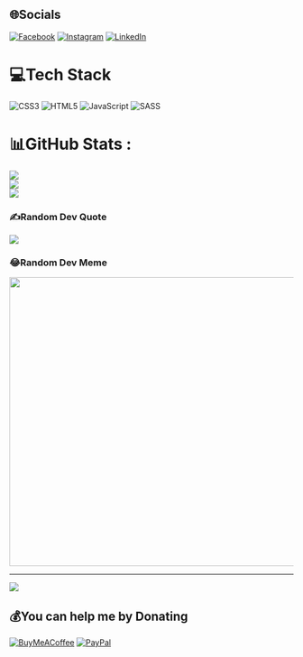 
## 🌐Socials
[![Facebook](https://img.shields.io/badge/Facebook-%231877F2.svg?logo=Facebook&logoColor=white)](https://facebook.com/Dioni_V_Marin) [![Instagram](https://img.shields.io/badge/Instagram-%23E4405F.svg?logo=Instagram&logoColor=white)](https://instagram.com/theblaze98) [![LinkedIn](https://img.shields.io/badge/LinkedIn-%230077B5.svg?logo=linkedin&logoColor=white)](https://linkedin.com/in/Dionicio_Vargas) 

# 💻Tech Stack
![CSS3](https://img.shields.io/badge/css3-%231572B6.svg?style=for-the-badge&logo=css3&logoColor=white) ![HTML5](https://img.shields.io/badge/html5-%23E34F26.svg?style=for-the-badge&logo=html5&logoColor=white) ![JavaScript](https://img.shields.io/badge/javascript-%23323330.svg?style=for-the-badge&logo=javascript&logoColor=%23F7DF1E) ![SASS](https://img.shields.io/badge/SASS-hotpink.svg?style=for-the-badge&logo=SASS&logoColor=white)
# 📊GitHub Stats :
![](https://github-readme-stats.vercel.app/api?username=theblaze98&theme=tokyonight&hide_border=false&include_all_commits=false&count_private=true)<br/>
![](https://github-readme-streak-stats.herokuapp.com/?user=theblaze98&theme=tokyonight&hide_border=false)<br/>
![](https://github-readme-stats.vercel.app/api/top-langs/?username=theblaze98&theme=tokyonight&hide_border=false&include_all_commits=false&count_private=true&layout=compact)

### ✍️Random Dev Quote
![](https://quotes-github-readme.vercel.app/api?type=horizontal&theme=tokyonight)

### 😂Random Dev Meme
<img src="https://random-memer.herokuapp.com/" width="512px"/>

---
[![](https://visitcount.itsvg.in/api?id=theblaze98&icon=5&color=6)](https://visitcount.itsvg.in)

  ## 💰You can help me by Donating
  [![BuyMeACoffee](https://img.shields.io/badge/Buy%20Me%20a%20Coffee-ffdd00?style=for-the-badge&logo=buy-me-a-coffee&logoColor=black)](https://buymeacoffee.com/dionijvargW) [![PayPal](https://img.shields.io/badge/PayPal-00457C?style=for-the-badge&logo=paypal&logoColor=white)](https://paypal.me/Meryosli_Marin) 

  <!-- Proudly created with GPRM ( https://gprm.itsvg.in ) -->
  
  

